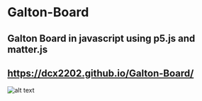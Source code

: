 # Galton-Board

## Galton Board in javascript using p5.js and matter.js

## https://dcx2202.github.io/Galton-Board/
![alt text](https://github.com/dcx2202/Galton-Board/blob/master/readme_demo.gif)
